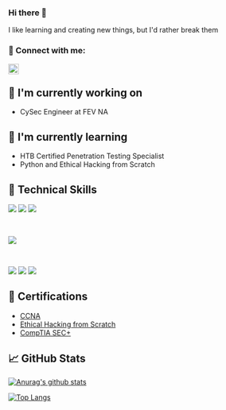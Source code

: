 <!-- ### Hi there 👋 -->

### Hi there 👋

I like learning and creating new things, but I'd rather break them

### 🤝 Connect with me:
<a href="https://www.linkedin.com/in/nicole-copado-0b065822b/"><img align="left" src="https://raw.githubusercontent.com/yushi1007/yushi1007/main/images/linkedin.svg" alt="Nicole Copado | LinkedIn" width="21px"/></a>

</br>

## 🔭 I'm currently working on

- CySec Engineer at FEV NA 

## 🌱 I'm currently learning

- HTB Certified Penetration Testing Specialist
- Python and Ethical Hacking from Scratch

## 💼 Technical Skills

![](https://img.shields.io/badge/Code-JavaScript-informational?style=flat&logo=JavaScript&color=F7DF1E)
![](https://img.shields.io/badge/Code-HTML5-informational?style=flat&logo=HTML5&color=E34F26)
![](https://camo.githubusercontent.com/f78b84e80f28a945b81e338d032a0968e706e8b0db259385f3ecf14ca0bb6295/68747470733a2f2f696d672e736869656c64732e696f2f62616467652f436f64652d507974686f6e2d696e666f726d6174696f6e616c3f7374796c653d666c6174266c6f676f3d507974686f6e26636f6c6f723d303033423537)

</br>

![](https://img.shields.io/badge/Style-CSS3-informational?style=flat&logo=CSS3&color=1572B6)


</br>

![](https://img.shields.io/badge/Tools-NPM-informational?style=flat&logo=NPM&color=CB3837)
![](https://img.shields.io/badge/Tools-Git-informational?style=flat&logo=Git&color=F05032)
![](https://img.shields.io/badge/Tools-GitHub-informational?style=flat&logo=GitHub&color=181717)

## 📝 Certifications

- <a href="https://www.credly.com/badges/ccf69468-ed25-4adf-b252-8842c65035b9/public_url">CCNA</a>
- <a href="https://www.udemy.com/certificate/UC-a9745636-2bb3-4c14-ae60-25508ec5397c/">Ethical Hacking from Scratch</a>
- <a href="#">CompTIA SEC+</a>

## 📈 GitHub Stats 

[![Anurag's github stats](https://github-readme-stats.vercel.app/api?username=nicolecopado&theme=dracula)](https://github.com/nicolecopado)

[![Top Langs](https://github-readme-stats.vercel.app/api/top-langs/?username=nicolecopado&layout=compact&theme=radical)](https://github.com/nicolecopado)
